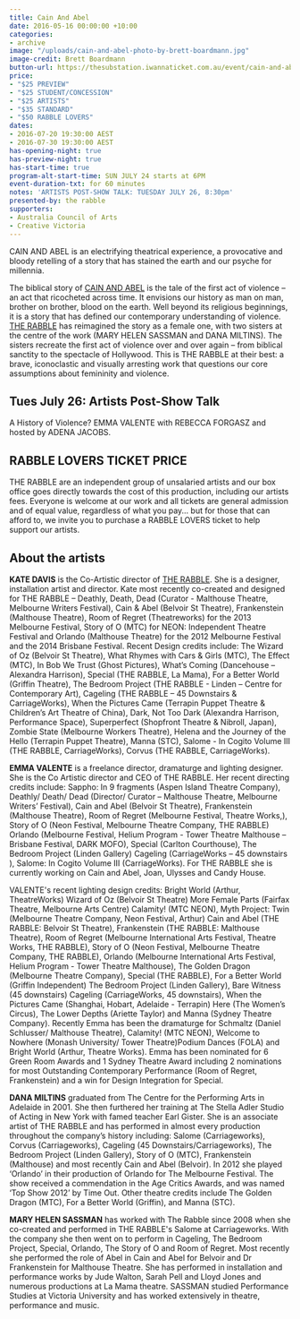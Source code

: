 ```yaml
---
title: Cain And Abel
date: 2016-05-16 00:00:00 +10:00
categories:
- archive
image: "/uploads/cain-and-abel-photo-by-brett-boardmann.jpg"
image-credit: Brett Boardmann
button-url: https://thesubstation.iwannaticket.com.au/event/cain-and-abel-MTEwNjc
price:
- "$25 PREVIEW"
- "$25 STUDENT/CONCESSION"
- "$25 ARTISTS"
- "$35 STANDARD"
- "$50 RABBLE LOVERS"
dates:
- 2016-07-20 19:30:00 AEST
- 2016-07-30 19:30:00 AEST
has-opening-night: true
has-preview-night: true
has-start-time: true
program-alt-start-time: SUN JULY 24 starts at 6PM
event-duration-txt: for 60 minutes
notes: 'ARTISTS POST-SHOW TALK: TUESDAY JULY 26, 8:30pm'
presented-by: the rabble
supporters:
- Australia Council of Arts
- Creative Victoria
---
```


CAIN AND ABEL is an electrifying theatrical experience, a provocative and bloody retelling of a story that has stained the earth and our psyche for millennia.

The biblical story of [CAIN AND ABEL](http://therabble.com.au/cain-abel/) is the tale of the first act of violence – an act that ricocheted across time. It envisions our history as man on man, brother on brother, blood on the earth. Well beyond its religious beginnings, it is a story that has defined our contemporary understanding of violence. [THE RABBLE](http://therabble.com.au/) has reimagined the story as a female one, with two sisters at the centre of the work (MARY HELEN SASSMAN and DANA MILTINS). The sisters recreate the first act of violence over and over again – from biblical sanctity to the spectacle of Hollywood. This is THE RABBLE at their best: a brave, iconoclastic and visually arresting work that questions our core assumptions about femininity and violence.

## Tues July 26: Artists Post-Show Talk
A History of Violence? EMMA VALENTE with REBECCA FORGASZ and hosted by ADENA JACOBS.


## RABBLE LOVERS TICKET PRICE

THE RABBLE are an independent group of unsalaried artists and our box office goes directly towards the cost of this production, including our artists fees. Everyone is welcome at our work and all tickets are general admission and of equal value, regardless of what you pay... but for those that can afford to, we invite you to purchase a RABBLE LOVERS ticket to help support our artists.

## About the artists

**KATE DAVIS** is the Co-Artistic director of [THE RABBLE](http://therabble.com.au/). She is a designer, installation artist and director. Kate most recently co-created and designed for THE RABBLE – Deathly, Death, Dead (Curator - Malthouse Theatre, Melbourne Writers Festival), Cain & Abel (Belvoir St Theatre), Frankenstein (Malthouse Theatre), Room of Regret (Theatreworks) for the 2013 Melbourne Festival, Story of O (MTC) for NEON: Independent Theatre Festival and Orlando (Malthouse Theatre) for the 2012 Melbourne Festival and the 2014 Brisbane Festival. Recent Design credits include: The Wizard of Oz (Belvoir St Theatre), What Rhymes with Cars & Girls (MTC), The Effect (MTC), In Bob We Trust (Ghost Pictures), What’s Coming (Dancehouse – Alexandra Harrison), Special (THE RABBLE, La Mama), For a Better World (Griffin Theatre), The Bedroom Project (THE RABBLE - Linden – Centre for Contemporary Art), Cageling (THE RABBLE – 45 Downstairs & CarriageWorks), When the Pictures Came (Terrapin Puppet Theatre & Children’s Art Theatre of China), Dark, Not Too Dark (Alexandra Harrison, Performance Space), Superperfect (Shopfront Theatre & Nibroll, Japan), Zombie State (Melbourne Workers Theatre), Helena and the Journey of the Hello (Terrapin Puppet Theatre), Manna (STC), Salome - In Cogito Volume III (THE RABBLE, CarriageWorks), Corvus (THE RABBLE, CarriageWorks).

**EMMA VALENTE** is a freelance director, dramaturge and lighting designer. She is the Co Artistic director and CEO of THE RABBLE. Her recent directing credits include: Sappho: In 9 fragments (Aspen Island Theatre Company), Deathly/ Death/ Dead (Director/ Curator – Malthouse Theatre, Melbourne Writers’ Festival), Cain and Abel (Belvoir St Theatre), Frankenstein (Malthouse Theatre), Room of Regret (Melbourne Festival, Theatre Works,), Story of O (Neon Festival, Melbourne Theatre Company, THE RABBLE) Orlando (Melbourne Festival, Helium Program - Tower Theatre Malthouse – Brisbane Festival, DARK MOFO), Special (Carlton Courthouse), The Bedroom Project (Linden Gallery) Cageling (CarriageWorks – 45 downstairs ), Salome: In Cogito Volume III (CarriageWorks). For THE RABBLE she is currently working on Cain and Abel, Joan, Ulysses and Candy House.

VALENTE's recent lighting design credits: Bright World (Arthur, TheatreWorks) Wizard of Oz (Belvoir St Theatre) More Female Parts (Fairfax Theatre, Melbourne Arts Centre) Calamity! (MTC NEON), Myth Project: Twin (Melbourne Theatre Company, Neon Festival, Arthur) Cain and Abel (THE RABBLE: Belvoir St Theatre), Frankenstein (THE RABBLE: Malthouse Theatre), Room of Regret (Melbourne International Arts Festival, Theatre Works, THE RABBLE), Story of O (Neon Festival, Melbourne Theatre Company, THE RABBLE), Orlando (Melbourne International Arts Festival, Helium Program - Tower Theatre Malthouse), The Golden Dragon (Melbourne Theatre Company), Special (THE RABBLE), For a Better World (Griffin Independent) The Bedroom Project (Linden Gallery), Bare Witness (45 downstairs) Cageling (CarriageWorks, 45 downstairs), When the Pictures Came (Shanghai, Hobart, Adelaide - Terrapin) Here (The Women’s Circus), The Lower Depths (Ariette Taylor) and Manna (Sydney Theatre Company). Recently Emma has been the dramaturge for Schmaltz (Daniel Schlusser/ Malthouse Theatre), Calamity! (MTC NEON), Welcome to Nowhere (Monash University/ Tower Theatre)Podium Dances (FOLA) and Bright World (Arthur, Theatre Works). Emma has been nominated for 6 Green Room Awards and 1 Sydney Theatre Award including 2 nominations for most Outstanding Contemporary Performance (Room of Regret, Frankenstein) and a win for Design Integration for Special.

**DANA MILTINS** graduated from The Centre for the Performing Arts in Adelaide in 2001. She then furthered her training at The Stella Adler Studio of Acting in New York with famed teacher Earl Gister. She is an associate artist of THE RABBLE and has performed in almost every production throughout the company’s history including: Salome (Carriageworks), Corvus (Carriageworks), Cageling (45 Downstairs/Carriageworks), The Bedroom Project (Linden Gallery), Story of O (MTC), Frankenstein (Malthouse) and most recently Cain and Abel (Belvoir). In 2012 she played ‘Orlando’ in their production of Orlando for The Melbourne Festival. The show received a commendation in the Age Critics Awards, and was named ‘Top Show 2012’ by Time Out. Other theatre credits include The Golden Dragon (MTC), For a Better World (Griffin), and Manna (STC).

**MARY HELEN SASSMAN** has worked with The Rabble since 2008 when she co-created and performed in THE RABBLE's Salome at Carriageworks.  With the company she then went on to perform in Cageling, The Bedroom Project, Special, Orlando, The Story of O and Room of Regret.  Most recently she performed the role of Abel in Cain and Abel for Belvoir and Dr Frankenstein for Malthouse Theatre. She has performed in installation and performance works by Jude Walton, Sarah Pell and Lloyd Jones and numerous productions at La Mama theatre. SASSMAN studied Performance Studies at Victoria University and has worked extensively in theatre, performance and music.
